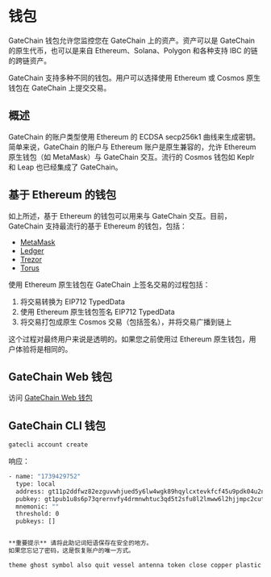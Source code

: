 # 钱包

GateChain 钱包允许您监控您在 GateChain 上的资产。资产可以是 GateChain 的原生代币，也可以是来自 Ethereum、Solana、Polygon 和各种支持 IBC 的链的跨链资产。

GateChain 支持多种不同的钱包。用户可以选择使用 Ethereum 或 Cosmos 原生钱包在 GateChain 上提交交易。

## 概述

GateChain 的账户类型使用 Ethereum 的 ECDSA secp256k1 曲线来生成密钥。简单来说，GateChain 的账户与 Ethereum 账户是原生兼容的，允许 Ethereum 原生钱包（如 MetaMask）与 GateChain 交互。流行的 Cosmos 钱包如 Keplr 和 Leap 也已经集成了 GateChain。

## 基于 Ethereum 的钱包

如上所述，基于 Ethereum 的钱包可以用来与 GateChain 交互。目前，GateChain 支持最流行的基于 Ethereum 的钱包，包括：

* [MetaMask](https://metamask.io/zh-CN/)
* [Ledger](https://www.ledger.com/)
* [Trezor](https://www.trezor.io/)
* [Torus](https://tor.us/)

使用 Ethereum 原生钱包在 GateChain 上签名交易的过程包括：

1. 将交易转换为 EIP712 TypedData
2. 使用 Ethereum 原生钱包签名 EIP712 TypedData
3. 将交易打包成原生 Cosmos 交易（包括签名），并将交易广播到链上

这个过程对最终用户来说是透明的。如果您之前使用过 Ethereum 原生钱包，用户体验将是相同的。

## GateChain Web 钱包

访问 [GateChain Web 钱包](https://www.gate.io/zh/web3)

## GateChain CLI 钱包

```bash
gatecli account create
```

响应：

```bash
- name: "1739429752"
  type: local
  address: gt11p2ddfwz82ezguvwhjued5y6lw4wgk89hqylcxtevkfcf45u9pdk04u2nn99cezv9e9a0zl
  pubkey: gt1pub1u8s6p73qrernvfy4drmnwhtuc3qd5t2sfu8l2lmww6l2hjjmpc2cutqd8gxsn6l9xj
  mnemonic: ""
  threshold: 0
  pubkeys: []


**重要提示** 请将此助记词短语保存在安全的地方。
如果您忘记了密码，这是恢复账户的唯一方式。

theme ghost symbol also quit vessel antenna token close copper plastic patch wolf payment cluster nasty elbow that theory slogan hybrid furnace anger always